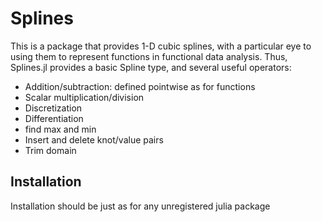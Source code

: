 # Splines

This is a package that provides 1-D cubic splines, with a particular eye to using them to represent functions in functional data analysis. Thus, Splines.jl provides a basic Spline type, and several useful operators:

 - Addition/subtraction: defined pointwise as for functions
 - Scalar multiplication/division
 - Discretization
 - Differentiation
 - find max and min
 - Insert and delete knot/value pairs
 - Trim domain

## Installation

Installation should be just as for any unregistered julia package

